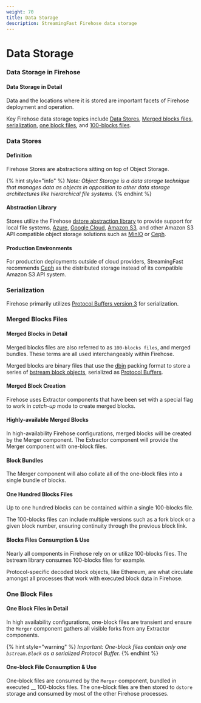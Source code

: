 ```yaml
---
weight: 70
title: Data Storage
description: StreamingFast Firehose data storage
---
```


# Data Storage

### Data Storage in Firehose

#### Data Storage in Detail

Data and the locations where it is stored are important facets of Firehose deployment and operation.&#x20;

Key Firehose data storage topics include [Data Stores](data-storage.md#data-stores), [Merged blocks files](data-storage.md#merged-blocks-files), [serialization](data-storage.md#serialization), [one block files](data-storage.md#one-block-files), and [100-blocks files](data-storage.md#one-hundred-blocks-files).

### Data Stores

#### Definition

Firehose Stores are abstractions sitting on top of Object Storage.

{% hint style="info" %}
_Note:_ _Object Storage is a data storage technique that manages data as objects in opposition to other data storage architectures like hierarchical file systems._
{% endhint %}

#### Abstraction Library

Stores utilize the Firehose [dstore abstraction library](https://github.com/streamingfast/dstore) to provide support for local file systems, [Azure](https://www.google.com/aclk?sa=l\&ai=DChcSEwjr3Yqr9r75AhVuH60GHaPqCPAYABAAGgJwdg\&sig=AOD64\_1oS9RVQu923fWqHBIH9TUq9RxM\_w\&q\&adurl\&ved=2ahUKEwjZ\_4Or9r75AhXjKX0KHR\_eBJYQ0Qx6BAgDEAE), [Google Cloud](https://cloud.google.com/), [Amazon S3](https://www.google.com/aclk?sa=l\&ai=DChcSEwiitIe\_9r75AhXMwsIEHaRvBvsYABAAGgJwdg\&sig=AOD64\_0zvgrb2ySU8puRmtykCtCNbLSHQw\&q\&adurl\&ved=2ahUKEwiqpoC\_9r75AhWjKn0KHbOGDaYQ0Qx6BAgDEAE), and other Amazon S3 API compatible object storage solutions such as [MinIO](https://min.io/) or [Ceph](https://ceph.com/en/).

#### Production Environments

For production deployments outside of cloud providers, StreamingFast recommends [Ceph](https://ceph.com/en/) as the distributed storage instead of its compatible Amazon S3 API system.

### Serialization

Firehose primarily utilizes [Protocol Buffers version 3](https://developers.google.com/protocol-buffers) for serialization.

### Merged Blocks Files

#### Merged Blocks in Detail

Merged blocks files are also referred to as `100-blocks files`, and merged bundles. These terms are all used interchangeably within Firehose.

Merged blocks are binary files that use the [dbin](https://github.com/streamingfast/dbin) packing format to store a series of [bstream block objects](https://github.com/streamingfast/proto/blob/develop/sf/bstream/v1/bstream.proto), serialized as [Protocol Buffers](https://developers.google.com/protocol-buffers).

#### Merged Block Creation

Firehose uses Extractor components that have been set with a special flag to work in _catch-up_ mode to create merged blocks.

#### Highly-available Merged Blocks

In high-availability Firehose configurations, merged blocks will be created by the Merger component. The Extractor component will provide the Merger component with one-block files.

#### Block Bundles

The Merger component will also collate all of the one-block files into a single bundle of blocks.

#### One Hundred Blocks Files

Up to one hundred blocks can be contained within a single 100-blocks file.&#x20;

The 100-blocks files can include multiple versions such as a fork block or a given block number, ensuring continuity through the previous block link.

#### Blocks Files Consumption & Use

Nearly all components in Firehose rely on or utilize 100-blocks files. The bstream library consumes 100-blocks files for example.

Protocol-specific decoded block objects, like Ethereum, are what circulate amongst all processes that work with executed block data in Firehose.

### One Block Files

#### One Block Files in Detail

In high availability configurations, one-block files are transient and ensure the `Merger` component gathers all visible forks from any Extractor components.

{% hint style="warning" %}
_Important: One-block files contain only one `bstream.Block` as a serialized Protocol Buffer._
{% endhint %}

#### One-block File Consumption & Use

One-block files are consumed by the `Merger` component, bundled in executed __ 100-blocks files. The one-block files are then stored to `dstore` storage and consumed by most of the other Firehose processes.
